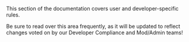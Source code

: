 This section of the documentation covers user and developer-specific rules.

Be sure to read over this area frequently, as it will be updated to reflect changes voted on by our Developer Compliance and Mod/Admin teams!